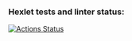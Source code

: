 ### Hexlet tests and linter status:
[![Actions Status](https://github.com/hsifananab/frontend-project-44/workflows/hexlet-check/badge.svg)](https://github.com/hsifananab/frontend-project-44/actions)